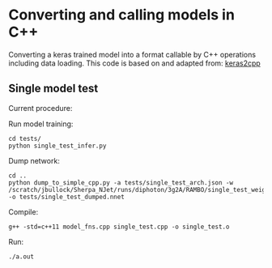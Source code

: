 # Converting and calling models in C++

Converting a keras trained model into a format callable by C++ operations including data loading.
This code is based on and adapted from: [keras2cpp](https://github.com/pplonski/keras2cpp)


## Single model test

Current procedure:

Run model training:
```
cd tests/
python single_test_infer.py
```

Dump network:
```
cd ..
python dump_to_simple_cpp.py -a tests/single_test_arch.json -w /scratch/jbullock/Sherpa_NJet/runs/diphoton/3g2A/RAMBO/single_test_weights.h5 -o tests/single_test_dumped.nnet
```

Compile:
```
g++ -std=c++11 model_fns.cpp single_test.cpp -o single_test.o
```

Run:
```
./a.out
```